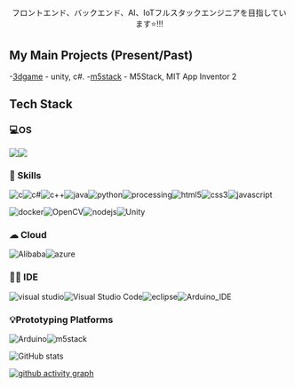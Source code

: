 <div align="center">
  <h1></h1>
  <p>フロントエンド、バックエンド、AI、IoTフルスタックエンジニアを目指しています⭐!!!</p>
</div>

## My Main Projects (Present/Past)
-[3dgame](https://github.com/yezun/3DGamelearning) - unity, c#.
-[m5stack](https://github.com/yezun/m5stack) - M5Stack, MIT App Inventor 2
## Tech Stack

### 💻OS
![](https://img.shields.io/badge/Windows-0078D6?style=for-the-badge&logo=windows&logoColor=white)![](https://img.shields.io/badge/Ubuntu-E95420?style=for-the-badge&logo=ubuntu&logoColor=white)

### 🚀 Skills

![c](https://img.shields.io/badge/C-00599C?style=for-the-badge&logo=c&logoColor=white)![c#](https://img.shields.io/badge/Csharp-239120?style=for-the-badge&logo=csharp&logoColor=white)![c++](https://img.shields.io/badge/C++-00599C?style=for-the-badge&logo=C++&logoColor=white)![java](https://img.shields.io/badge/Java-ED8B00?style=for-the-badge&logo=java&logoColor=white)![python](https://img.shields.io/badge/Python-3776AB?style=for-the-badge&logo=python&logoColor=white)![processing](https://img.shields.io/badge/Processing-006699?style=for-the-badge&logo=ProcessingFoundation&logoColor=white)![html5](https://img.shields.io/badge/HTML5-E34F26?style=for-the-badge&logo=html5&logoColor=white)![css3](https://img.shields.io/badge/CSS3-1572B6?style=for-the-badge&logo=css3&logoColor=white)![javascript](https://img.shields.io/badge/JavaScript-F7DF1E?style=for-the-badge&logo=JavaScript&logoColor=white)

![docker](https://img.shields.io/badge/Docker-2CA5E0?style=for-the-badge&logo=Docker&logoColor=white)![OpenCV](https://img.shields.io/badge/OpenCV-5C3EE8?style=for-the-badge&logo=OpenCV&logoColor=white)![nodejs](https://img.shields.io/badge/Node.js-43853D?style=for-the-badge&logo=node.js&logoColor=white)![Unity](https://img.shields.io/badge/Unity-21759B?style=for-the-badge&logo=Unity&logoColor=white)

### ☁ Cloud

![Alibaba](https://img.shields.io/badge/Alibaba_Cloud-FF6A00?style=for-the-badge&logo=alibabacloud&logoColor=white)![azure](https://img.shields.io/badge/Azure-0078D7?style=for-the-badge&logo=MicrosoftAzure&logoColor=white)


### 👩‍💻 IDE

![visual studio](https://img.shields.io/badge/Visual_Studio-5C2D91?style=for-the-badge&logo=visual%20studio&logoColor=white)![Visual Studio Code](https://img.shields.io/badge/Visual_Studio_Code-0078D4?style=for-the-badge&logo=visual%20studio%20code&logoColor=white)![eclipse](https://img.shields.io/badge/Eclipse-2C2255?style=for-the-badge&logo=eclipse&logoColor=white)![Arduino_IDE](https://img.shields.io/badge/Arduino_IDE-00979D?style=for-the-badge&logo=arduino&logoColor=white)



### 💡Prototyping Platforms

![Arduino](https://img.shields.io/badge/Arduino-00979D?style=for-the-badge&logo=Arduino&logoColor=white)![m5stack](https://img.shields.io/badge/m5stack-000000?style=for-the-badge&logoColor=white)




![GitHub stats](https://github-readme-stats.vercel.app/api?username=yezun&show_icons=true&theme=dark)

[![github activity graph](https://activity-graph.herokuapp.com/graph?username=yezun&theme=react-dark)](https://github.com/ashutosh00710/github-readme-activity-graph)
